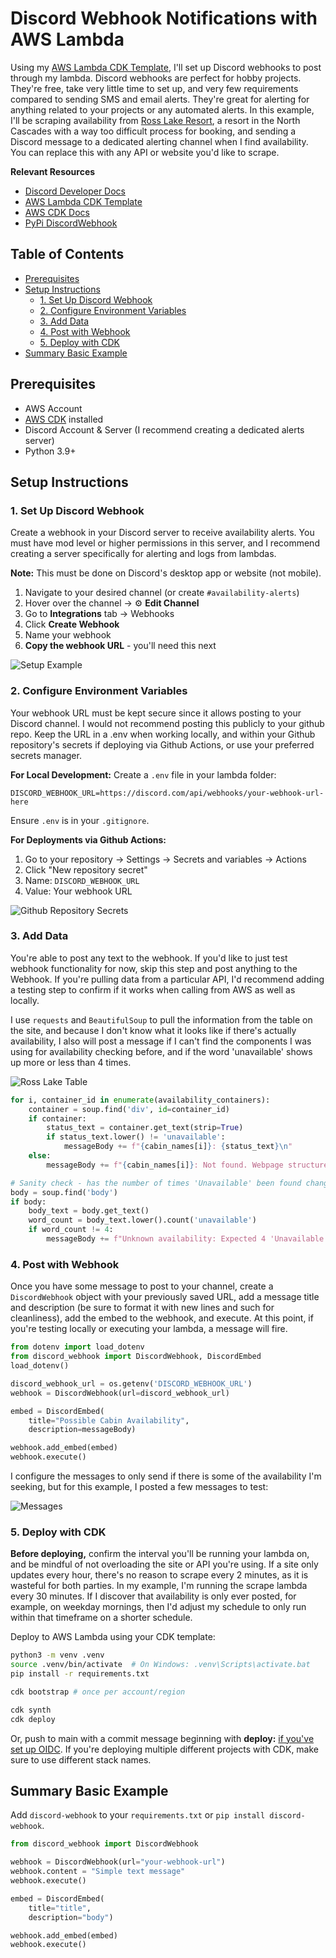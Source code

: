 

# Discord Webhook Notifications with AWS Lambda

Using my [AWS Lambda CDK Template](https://github.com/pagorska/lambda-cdk), I'll set up Discord webhooks to post through my lambda. 
Discord webhooks are perfect for hobby projects. They're free, take very little time to set up, and very few requirements compared to sending SMS and email alerts. They're great for alerting for anything related to your projects or any automated alerts. In this example, I'll be scraping availability from [Ross Lake Resort](https://www.rosslakeresort.com/stay), a resort in the North Cascades with a way too difficult process for booking, and sending a Discord message to a dedicated alerting channel when I find availability. You can replace this with any API or website you'd like to scrape.

**Relevant Resources**
* [Discord Developer Docs](https://discord.com/developers/docs/intro)
* [AWS Lambda CDK Template](https://github.com/pagorska/lambda-cdk)
* [AWS CDK Docs](https://docs.aws.amazon.com/cdk/v2/guide/home.html)
* [PyPi DiscordWebhook](https://pypi.org/project/discord-webhook/)



## Table of Contents

- [Prerequisites](#prerequisites)
- [Setup Instructions](#setup-instructions)
  - [1. Set Up Discord Webhook](#1-set-up-discord-webhook)
  - [2. Configure Environment Variables](#2-configure-environment-variables)
  - [3. Add Data](#3-add-data)
  - [4. Post with Webhook](#4-post-with-webhook)
  - [5. Deploy with CDK](#5-deploy-with-cdk)
- [Summary Basic Example](#summary-basic-example)


## Prerequisites 

- AWS Account
- [AWS CDK](https://docs.aws.amazon.com/cdk/latest/guide/getting_started.html) installed
- Discord Account & Server (I recommend creating a dedicated alerts server)
- Python 3.9+ 

## Setup Instructions

### 1. Set Up Discord Webhook

Create a webhook in your Discord server to receive availability alerts. You must have mod level or higher permissions in this server, and I recommend creating a server specifically for alerting and logs from lambdas. 

**Note:** This must be done on Discord's desktop app or website (not mobile).

1. Navigate to your desired channel (or create `#availability-alerts`)
2. Hover over the channel → ⚙️ **Edit Channel**
3. Go to **Integrations** tab -> Webhooks
4. Click **Create Webhook**
5. Name your webhook 
6. **Copy the webhook URL** - you'll need this next

![Setup Example](https://github-readmes.s3.us-east-1.amazonaws.com/discord-example/webhook%20create.png)

### 2. Configure Environment Variables

Your webhook URL must be kept secure since it allows posting to your Discord channel. I would not recommend posting this publicly to your github repo. Keep the URL in a .env when working locally, and within your Github repository's secrets if deploying via Github Actions, or use your preferred secrets manager.

**For Local Development:**
Create a `.env` file in your lambda folder:
```env
DISCORD_WEBHOOK_URL=https://discord.com/api/webhooks/your-webhook-url-here
```
Ensure `.env` is in your `.gitignore`.

**For Deployments via Github Actions:**
1. Go to your repository → Settings → Secrets and variables → Actions
2. Click "New repository secret"
3. Name: `DISCORD_WEBHOOK_URL`
4. Value: Your webhook URL

![Github Repository Secrets](https://github-readmes.s3.us-east-1.amazonaws.com/discord-example/webhook%20url.png)

### 3. Add Data 

You're able to post any text to the webhook. If you'd like to just test webhook functionality for now, skip this step and post anything to the Webhook. If you're pulling data from a particular API, I'd recommend adding a testing step to confirm if it works when calling from AWS as well as locally.

I use `requests` and `BeautifulSoup` to pull the information from the table on the site, and because I don't know what it looks like if there's actually availability, I also will post a message if I can't find the components I was using for availability checking before, and if the word 'unavailable' shows up more or less than 4 times.

![Ross Lake Table](https://github-readmes.s3.us-east-1.amazonaws.com/discord-example/ross%20lake%20table.png)

```python
for i, container_id in enumerate(availability_containers):
    container = soup.find('div', id=container_id)
    if container:
        status_text = container.get_text(strip=True)
        if status_text.lower() != 'unavailable':
            messageBody += f"{cabin_names[i]}: {status_text}\n"
    else:
        messageBody += f"{cabin_names[i]}: Not found. Webpage structure may have changed\n"

# Sanity check - has the number of times 'Unavailable' been found changed?
body = soup.find('body')
if body:
    body_text = body.get_text()
    word_count = body_text.lower().count('unavailable')
    if word_count != 4:
        messageBody += f"Unknown availability: Expected 4 'Unavailable' mentions, found {word_count}.\n"
```

### 4. Post with Webhook

Once you have some message to post to your channel, create a `DiscordWebhook` object with your previously saved URL, add a message title and description (be sure to format it with new lines and such for cleanliness), add the embed to the webhook, and execute. At this point, if you're testing locally or executing your lambda, a message will fire.

```python
from dotenv import load_dotenv
from discord_webhook import DiscordWebhook, DiscordEmbed
load_dotenv()  

discord_webhook_url = os.getenv('DISCORD_WEBHOOK_URL')
webhook = DiscordWebhook(url=discord_webhook_url)

embed = DiscordEmbed(
    title="Possible Cabin Availability",
    description=messageBody)

webhook.add_embed(embed)
webhook.execute()
```
I configure the messages to only send if there is some of the availability I'm seeking, but for this example, I posted a few messages to test:

![Messages](https://github-readmes.s3.us-east-1.amazonaws.com/discord-example/example%20message.png)

### 5. Deploy with CDK

**Before deploying,** confirm the interval you'll be running your lambda on, and be mindful of not overloading the site or API you're using. If a site only updates every hour, there's no reason to scrape every 2 minutes, as it is wasteful for both parties. In my example, I'm running the scrape lambda every 30 minutes. If I discover that availability is only ever posted, for example, on weekday mornings, then I'd adjust my schedule to only run within that timeframe on a shorter schedule.

Deploy to AWS Lambda using your CDK template:

```bash
python3 -m venv .venv
source .venv/bin/activate  # On Windows: .venv\Scripts\activate.bat
pip install -r requirements.txt

cdk bootstrap # once per account/region

cdk synth
cdk deploy
```
Or, push to main with a commit message beginning with **deploy:** [if you've set up OIDC](https://github.com/pagorska/lambda-cdk?tab=readme-ov-file#github-actions-setup-optional). If you're deploying multiple different projects with CDK, make sure to use different stack names. 

## Summary Basic Example

Add `discord-webhook` to your `requirements.txt` or `pip install discord-webhook`.

```python
from discord_webhook import DiscordWebhook

webhook = DiscordWebhook(url="your-webhook-url")
webhook.content = "Simple text message"
webhook.execute()

embed = DiscordEmbed(
    title="title",
    description="body")

webhook.add_embed(embed)
webhook.execute()
```
